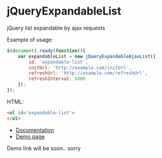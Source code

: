 jQueryExpandableList
====================

jQuery list expandable by ajax requests

Example of usage:
```javascript
$(document).ready(function(){
    var expandableList = new jQueryExpandableAjaxList({
        id: 'expandable-list',
        initUrl: 'http://example.com/initUrl',
        refreshUrl: 'http://example.com/refreshUrl',
        refreshInterval: 5000
    });
});
```

HTML:
```html
<ul id='expandable-list'>
</ul>
```

* [Documentation](https://github.com/DENIELER/jQueryExpandableList/wiki/Documentation)
* [Demo page](http://demo)

Demo link will be soon.. sorry

